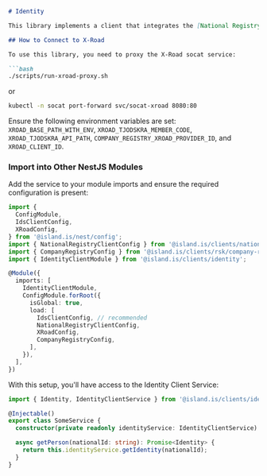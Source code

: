 ```markdown
# Identity

This library implements a client that integrates the [National Registry V2 Client](https://docs.devland.is/libs/clients/national-registry) and the [RSK Company Client](https://docs.devland.is/libs/clients/rsk). It returns an Identity object depending on whether the provided nationalId belongs to an individual or a company.

## How to Connect to X-Road

To use this library, you need to proxy the X-Road socat service:

```bash
./scripts/run-xroad-proxy.sh
```

or

```bash
kubectl -n socat port-forward svc/socat-xroad 8080:80
```

Ensure the following environment variables are set: `XROAD_BASE_PATH_WITH_ENV`, `XROAD_TJODSKRA_MEMBER_CODE`, `XROAD_TJODSKRA_API_PATH`, `COMPANY_REGISTRY_XROAD_PROVIDER_ID`, and `XROAD_CLIENT_ID`.

### Import into Other NestJS Modules

Add the service to your module imports and ensure the required configuration is present:

```typescript
import {
  ConfigModule,
  IdsClientConfig,
  XRoadConfig,
} from '@island.is/nest/config';
import { NationalRegistryClientConfig } from '@island.is/clients/national-registry-v2';
import { CompanyRegistryConfig } from '@island.is/clients/rsk/company-registry';
import { IdentityClientModule } from '@island.is/clients/identity';

@Module({
  imports: [
    IdentityClientModule,
    ConfigModule.forRoot({
      isGlobal: true,
      load: [
        IdsClientConfig, // recommended
        NationalRegistryClientConfig,
        XRoadConfig,
        CompanyRegistryConfig,
      ],
    }),
  ],
})
```

With this setup, you'll have access to the Identity Client Service:

```typescript
import { Identity, IdentityClientService } from '@island.is/clients/identity';

@Injectable()
export class SomeService {
  constructor(private readonly identityService: IdentityClientService) {}

  async getPerson(nationalId: string): Promise<Identity> {
    return this.identityService.getIdentity(nationalId);
  }
}
```
```